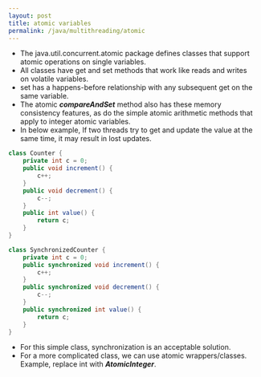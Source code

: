 ```yaml
---
layout: post
title: atomic variables
permalink: /java/multithreading/atomic
---
```



* The java.util.concurrent.atomic package defines classes that support atomic operations on single variables.
* All classes have get and set methods that work like reads and writes on volatile variables. 
* set has a happens-before relationship with any subsequent get on the same variable.
* The atomic ***compareAndSet*** method also has these memory consistency features, as do the simple atomic arithmetic methods that apply to integer atomic variables.
* In below example, If two threads try to get and update the value at the same time, it may result in lost updates.

```java
class Counter {
    private int c = 0;
    public void increment() {
        c++;
    }
    public void decrement() {
        c--;
    }
    public int value() {
        return c;
    }
}
```
```java
class SynchronizedCounter {
    private int c = 0;
    public synchronized void increment() {
        c++;
    }
    public synchronized void decrement() {
        c--;
    }
    public synchronized int value() {
        return c;
    }
}
```
* For this simple class, synchronization is an acceptable solution.
* For a more complicated class, we can use atomic wrappers/classes. Example, replace int with ***AtomicInteger***.
